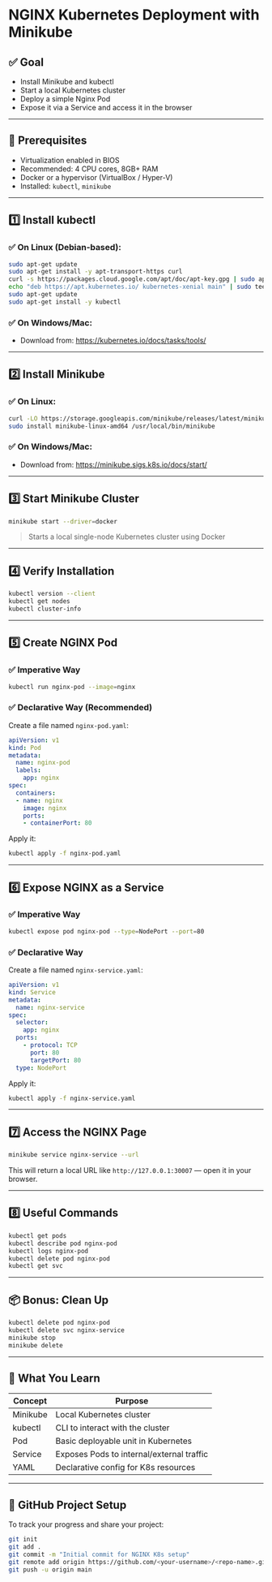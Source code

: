 # NGINX Kubernetes Deployment with Minikube

## ✅ Goal
- Install Minikube and kubectl
- Start a local Kubernetes cluster
- Deploy a simple Nginx Pod
- Expose it via a Service and access it in the browser

---

## 🔧 Prerequisites
- Virtualization enabled in BIOS
- Recommended: 4 CPU cores, 8GB+ RAM
- Docker or a hypervisor (VirtualBox / Hyper-V)
- Installed: `kubectl`, `minikube`

---

## 1️⃣ Install kubectl

### ✅ On Linux (Debian-based):
```bash
sudo apt-get update
sudo apt-get install -y apt-transport-https curl
curl -s https://packages.cloud.google.com/apt/doc/apt-key.gpg | sudo apt-key add -
echo "deb https://apt.kubernetes.io/ kubernetes-xenial main" | sudo tee /etc/apt/sources.list.d/kubernetes.list
sudo apt-get update
sudo apt-get install -y kubectl
```

### ✅ On Windows/Mac:
- Download from: https://kubernetes.io/docs/tasks/tools/

---

## 2️⃣ Install Minikube

### ✅ On Linux:
```bash
curl -LO https://storage.googleapis.com/minikube/releases/latest/minikube-linux-amd64
sudo install minikube-linux-amd64 /usr/local/bin/minikube
```

### ✅ On Windows/Mac:
- Download from: https://minikube.sigs.k8s.io/docs/start/

---

## 3️⃣ Start Minikube Cluster
```bash
minikube start --driver=docker
```
> Starts a local single-node Kubernetes cluster using Docker

---

## 4️⃣ Verify Installation
```bash
kubectl version --client
kubectl get nodes
kubectl cluster-info
```

---

## 5️⃣ Create NGINX Pod

### ✅ Imperative Way
```bash
kubectl run nginx-pod --image=nginx
```

### ✅ Declarative Way (Recommended)
Create a file named `nginx-pod.yaml`:
```yaml
apiVersion: v1
kind: Pod
metadata:
  name: nginx-pod
  labels:
    app: nginx
spec:
  containers:
  - name: nginx
    image: nginx
    ports:
    - containerPort: 80
```

Apply it:
```bash
kubectl apply -f nginx-pod.yaml
```

---

## 6️⃣ Expose NGINX as a Service

### ✅ Imperative Way
```bash
kubectl expose pod nginx-pod --type=NodePort --port=80
```

### ✅ Declarative Way
Create a file named `nginx-service.yaml`:
```yaml
apiVersion: v1
kind: Service
metadata:
  name: nginx-service
spec:
  selector:
    app: nginx
  ports:
    - protocol: TCP
      port: 80
      targetPort: 80
  type: NodePort
```

Apply it:
```bash
kubectl apply -f nginx-service.yaml
```

---

## 7️⃣ Access the NGINX Page
```bash
minikube service nginx-service --url
```
This will return a local URL like `http://127.0.0.1:30007` — open it in your browser.

---

## 8️⃣ Useful Commands
```bash
kubectl get pods
kubectl describe pod nginx-pod
kubectl logs nginx-pod
kubectl delete pod nginx-pod
kubectl get svc
```

---

## 📦 Bonus: Clean Up
```bash
kubectl delete pod nginx-pod
kubectl delete svc nginx-service
minikube stop
minikube delete
```

---

## 📘 What You Learn
| Concept       | Purpose                              |
|---------------|--------------------------------------|
| Minikube      | Local Kubernetes cluster             |
| kubectl       | CLI to interact with the cluster     |
| Pod           | Basic deployable unit in Kubernetes  |
| Service       | Exposes Pods to internal/external traffic |
| YAML          | Declarative config for K8s resources |

---

## 💼 GitHub Project Setup
To track your progress and share your project:
```bash
git init
git add .
git commit -m "Initial commit for NGINX K8s setup"
git remote add origin https://github.com/<your-username>/<repo-name>.git
git push -u origin main
```



